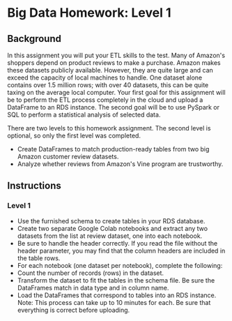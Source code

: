 # Big Data Homework: Level 1
## Background
In this assignment you will put your ETL skills to the test. Many of Amazon's shoppers depend on product reviews to make a purchase. Amazon makes these datasets publicly available. However, they are quite large and can exceed the capacity of local machines to handle. One dataset alone contains over 1.5 million rows; with over 40 datasets, this can be quite taxing on the average local computer. Your first goal for this assignment will be to perform the ETL process completely in the cloud and upload a DataFrame to an RDS instance. The second goal will be to use PySpark or SQL to perform a statistical analysis of selected data.

There are two levels to this homework assignment. The second level is optional, so only the first level was completed.
* Create DataFrames to match production-ready tables from two big Amazon customer review datasets.
* Analyze whether reviews from Amazon's Vine program are trustworthy.
## Instructions
### Level 1
* Use the furnished schema to create tables in your RDS database.
* Create two separate Google Colab notebooks and extract any two datasets from the list at review dataset, one into each notebook.
* Be sure to handle the header correctly. If you read the file without the header parameter, you may find that the column headers are included in the table rows.
* For each notebook (one dataset per notebook), complete the following:
* Count the number of records (rows) in the dataset.
* Transform the dataset to fit the tables in the schema file. Be sure the DataFrames match in data type and in column name.
* Load the DataFrames that correspond to tables into an RDS instance. Note: This process can take up to 10 minutes for each. Be sure that everything is correct before uploading.
